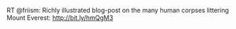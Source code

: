 <!--
id: 2131884592
link: http://kevinisom.info/post/2131884592/rt-friism-richly-illustrated-blog-post-on-the
slug: rt-friism-richly-illustrated-blog-post-on-the
date: Wed Dec 08 2010 01:10:55 GMT+1300 (NZDT)
raw: {"blog_name":"kevinisom","id":2131884592,"post_url":"http://kevinisom.info/post/2131884592/rt-friism-richly-illustrated-blog-post-on-the","slug":"rt-friism-richly-illustrated-blog-post-on-the","type":"text","date":"2010-12-07 12:10:55 GMT","timestamp":1291723855,"state":"published","format":"html","reblog_key":"e4GZ72rt","tags":[],"short_url":"http://tmblr.co/Zw68Yy1-4Vem","highlighted":[],"feed_item":"http://twitter.com/kev_nz/statuses/12093123102511104","from_feed_id":650289,"note_count":0,"title":null,"body":"<p>RT @friism: Richly illustrated blog-post on the many human corpses littering Mount Everest: <a href=\"http://bit.ly/hmQgM3\" target=\"_blank\">http://bit.ly/hmQgM3</a></p>"}
publish: 2010-12-08
tags: 
title: null
-->


RT @friism: Richly illustrated blog-post on the many human corpses
littering Mount Everest: <http://bit.ly/hmQgM3>


